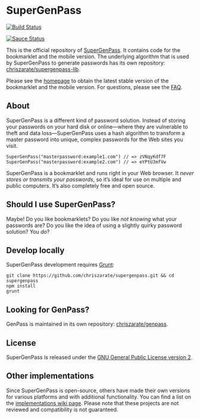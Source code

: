 # SuperGenPass

[![Build Status][build-status]][travis-ci]

[![Sauce Status][sauce-status]][saucelabs]

This is the official repository of [SuperGenPass][sgp]. It contains code for the
bookmarklet and the mobile version. The underlying algorithm that is used by
SuperGenPass to generate passwords has its own repository:
[chriszarate/supergenpass-lib][sgp-lib].

Please see the [homepage][sgp] to obtain the latest stable version of the
bookmarklet and the mobile version. For questions, please see the [FAQ][faq].

## About

SuperGenPass is a different kind of password solution. Instead of storing your
passwords on your hard disk or online—where they are vulnerable to theft and
data loss—SuperGenPass uses a hash algorithm to transform a master password
into unique, complex passwords for the Web sites you visit.

```
SuperGenPass("masterpassword:example1.com") // => zVNqyKdf7F
SuperGenPass("masterpassword:example2.com") // => eYPtU3mfVw
```

SuperGenPass is a bookmarklet and runs right in your Web browser. It *never
stores or transmits your passwords*, so it’s ideal for use on multiple and
public computers. It’s also completely free and open source.

## Should I use SuperGenPass?

Maybe! Do you like bookmarklets? Do you like *not knowing* what your passwords
are? Do you like the idea of using a slightly quirky password solution? You
*do*?

## Develop locally

SuperGenPass development requires [Grunt][grunt]:

```shell
git clone https://github.com/chriszarate/supergenpass.git && cd supergenpass
npm install
grunt
```

## Looking for GenPass?

GenPass is maintained in its own repository: [chriszarate/genpass][gp].


## License

SuperGenPass is released under the [GNU General Public License version 2][gplv2].


## Other implementations

Since SuperGenPass is open-source, others have made their own versions for
various platforms and with additional functionality. You can find a list on the
[implementations wiki page][implementations]. Please note that these projects
are not reviewed and compatibility is not guaranteed.


[sgp]: http://supergenpass.com
[sgp-lib]: https://github.com/chriszarate/supergenpass-lib
[build-status]: https://travis-ci.org/chriszarate/supergenpass.svg?branch=master
[sauce-status]: https://saucelabs.com/browser-matrix/zarate.svg
[travis-ci]: https://travis-ci.org/chriszarate/supergenpass
[saucelabs]: https://saucelabs.com/u/zarate
[faq]: https://github.com/chriszarate/supergenpass/wiki/FAQ
[grunt]: http://gruntjs.com
[gp]: https://github.com/chriszarate/genpass
[gplv2]: http://www.gnu.org/licenses/gpl-2.0.html
[implementations]: https://github.com/chriszarate/supergenpass/wiki/Implementations
